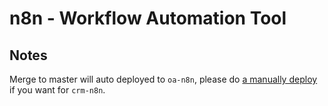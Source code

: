 # n8n - Workflow Automation Tool

## Notes
Merge to master will auto deployed to `oa-n8n`,
please do [a manually deploy](https://cd.top20tech.cn/blue/organizations/jenkins/n8n-deploy/activity/) if you want for `crm-n8n`.

